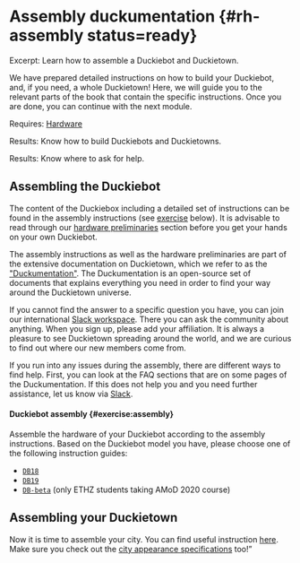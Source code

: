# Assembly duckumentation {#rh-assembly status=ready}

Excerpt: Learn how to assemble a Duckiebot and Duckietown.

We have prepared detailed instructions on how to build your Duckiebot, and, if you need, a whole Duckietown! Here, we will guide you to the relevant parts of the book that contain the specific instructions. Once you are done, you can continue with the next module.

<div class='requirements' markdown='1'>

  Requires: [Hardware](https://get.duckietown.org/)

  Results: Know how to build Duckiebots and Duckietowns.

  Results: Know where to ask for help.

</div>

<minitoc/>


## Assembling the Duckiebot

The content of the Duckiebox including a detailed set of instructions can be found in the assembly instructions (see [exercise](#exercise:assembly) below). It is advisable to read through our [hardware preliminaries](+opmanual_duckiebot#db-opmanual-hw-prel) section before you get your hands on your own Duckiebot.

The assembly instructions as well as the hardware preliminaries are part of the extensive documentation on Duckietown, which we refer to as the ["Duckumentation"](https://docs.duckietown.org/daffy/). The Duckumentation is an open-source set of documents that explains everything you need in order to find your way around the Duckietown universe.

If you cannot find the answer to a specific question you have, you can join our international [Slack workspace][slack]. There you can ask the community about anything. When you sign up, please add your affiliation. It is always a pleasure to see Duckietown spreading around the world, and we are curious to find out
where our new members come from.

[slack]: https://duckietown.slack.com/

If you run into any issues during the assembly, there are different ways to find help. First, you can look at the FAQ
 sections that are on some pages of the Duckumentation. If this does not help you and you need further assistance, let us know via [Slack](slack).

#### Duckiebot assembly {#exercise:assembly}

Assemble the hardware of your Duckiebot according to the assembly instructions. Based on the Duckiebot model you have, please choose one of the following instruction guides:

* [`DB18`](+opmanual_duckiebot#assembling-duckiebot-db18) 
* [`DB19`](+opmanual_duckiebot#assembling-duckiebot-db19) 
* [`DB-beta`](+opmanual_duckiebot#assembling-duckiebot-db-beta) (only ETHZ students taking AMoD 2020 course) 

## Assembling your Duckietown

Now it is time to assemble your city. You can find useful instruction [here](+opmanual_duckietown#dt-ops-assembly). Make sure you check out the [city appearance specifications](+opmanual_duckietown#dt-ops-appearance-specifications) too!”